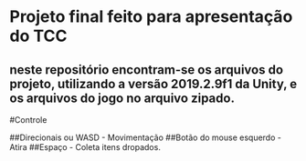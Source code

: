 # Projeto final feito para apresentação do TCC

## neste repositório encontram-se os arquivos do projeto, utilizando a versão 2019.2.9f1 da Unity, e os arquivos do jogo no arquivo zipado.

#Controle

##Direcionais ou WASD - Movimentação
##Botão do mouse esquerdo - Atira
##Espaço - Coleta itens dropados.
